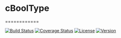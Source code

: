 # cBoolType
============

[![Build Status](https://travis-ci.org/Snaipe/libcsptr.svg?branch=master)](#) 
[![Coverage Status](https://coveralls.io/repos/Snaipe/libcsptr/badge.svg?branch=master)](https://coveralls.io/r/Snaipe/libcsptr?branch=master) 
[![License](https://img.shields.io/cran/l/devtools.svg)](https://github.com/lduck11007/cBoolType/blob/master/LICENSE) 
[![Version](https://img.shields.io/github/tag/Snaipe/libcsptr.svg?label=version&style=flat)](https://github.com/lduck11007/cBoolType/releases)

